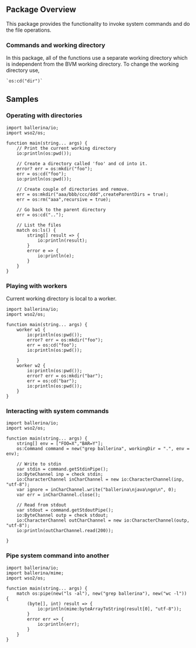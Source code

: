 ## Package Overview

This package provides the functionality to invoke system commands and do the file operations.

### Commands and working directory

In this package, all of the functions use a separate working directory which is independent from the BVM working directory.
To change the working directory use, 
        
    `os:cd("dir")`

## Samples

### Operating with directories

```ballerina
import ballerina/io;
import wso2/os;

function main(string... args) {
    // Print the current working directory
    io:println(os:pwd());

    // Create a directory called 'foo' and cd into it.
    error? err = os:mkdir("foo");
    err = os:cd("foo");
    io:println(os:pwd());

    // Create couple of directories and remove.
    err = os:mkdir("aaa/bbb/ccc/ddd",createParentDirs = true);
    err = os:rm("aaa",recursive = true);
    
    // Go back to the parent directory
    err = os:cd("..");

    // List the files
    match os:ls() {
        string[] result => {
            io:println(result);
        }
        error e => {
            io:println(e);
        }
    }
}
```
### Playing with workers

Current working directory is local to a worker.

```ballerina
import ballerina/io;
import wso2/os;

function main(string... args) {    
    worker w1 {
        io:println(os:pwd());
        error? err = os:mkdir("foo");
        err = os:cd("foo");
        io:println(os:pwd());
        
    }
    worker w2 {
        io:println(os:pwd());
        error? err = os:mkdir("bar");
        err = os:cd("bar");
        io:println(os:pwd());
    }
}
```
### Interacting with system commands

```ballerina
import ballerina/io;
import wso2/os;

function main(string... args) {
    string[] env = ["FOO=X","BAR=Y"];
    os:Command command = new("grep ballerina", workingDir = ".", env = env);
  
    // Write to stdin
    var stdin = command.getStdinPipe();
    io:ByteChannel inp = check stdin;
    io:CharacterChannel inCharChannel = new io:CharacterChannel(inp, "utf-8");
    var ignore = inCharChannel.write("ballerina\njava\ngo\n", 0);
    var err = inCharChannel.close();
    
    // Read from stdout
    var stdout = command.getStdoutPipe();
    io:ByteChannel outp = check stdout;
    io:CharacterChannel outCharChannel = new io:CharacterChannel(outp, "utf-8");
    io:println(outCharChannel.read(200));
           
}
```
### Pipe system command into another

```ballerina
import ballerina/io;
import ballerina/mime;
import wso2/os;

function main(string... args) {
    match os:pipe(new("ls -al"), new("grep ballerina"), new("wc -l")) {
        (byte[], int) result => {
            io:println(mime:byteArrayToString(result[0], "utf-8"));
        }
        error err => {
            io:println(err);
        }
    }
}
```
